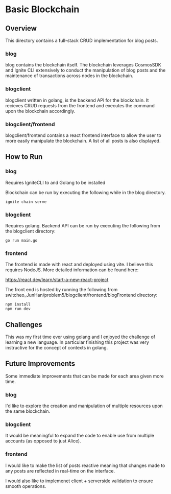 # Basic Blockchain

## Overview
This directory contains a full-stack CRUD implementation for blog posts. 
### blog
blog contains the blockchain itself. The blockchain leverages CosmosSDK and Ignite CLI extensively to conduct the manipulation of blog posts and the maintenance of transactions across nodes in the blockchain. 
### blogclient
blogclient written in golang, is the backend API for the blockchain. It recieves CRUD requests from the frontend and executes the command upon the blockchain accordingly.
### blogclient/frontend
blogclient/frontend contains a react frontend interface to allow the user to more easily manipulate the blockchain. A list of all posts is also displayed.

## How to Run

### blog
Requires IgniteCLI to and Golang to be installed

Blockchain can be run by executing the following while in the blog directory.
```
ignite chain serve
```
### blogclient
Requires golang. Backend API can be run by executing the following from the blogclient directory:
```
go run main.go
```
### frontend
The frontend is made with react and deployed using vite. I believe this requires NodeJS. More detailed information can be found here:

https://react.dev/learn/start-a-new-react-project

The front end is hosted by running the following from switcheo_JunHan/problem5/blogclient/frontend/blogFrontend directory:
```
npm install
npm run dev 
```

## Challenges
This was my first time ever using golang and I enjoyed the challenge of learning a new language. In particular finishing this project was very instructive for the concept of contexts in golang.

## Future Improvements
Some immediate improvements that can be made for each area given more time. 
### blog
I'd like to explore the creation and manipulation of multiple resources upon the same blockchain.
### blogclient
It would be meaningful to expand the code to enable use from multiple accounts (as opposed to just Alice).
### frontend
I would like to make the list of posts reactive meaning that changes made to any posts are reflected in real-time on the interface. 

I would also like to implemenet client + serverside validation to ensure smooth operations.



